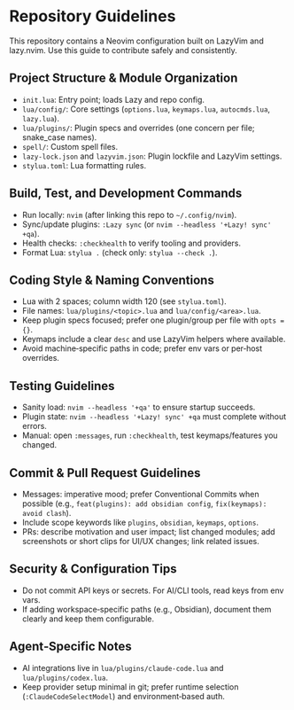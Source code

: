 # Repository Guidelines

This repository contains a Neovim configuration built on LazyVim and lazy.nvim. Use this guide to contribute safely and consistently.

## Project Structure & Module Organization
- `init.lua`: Entry point; loads Lazy and repo config.
- `lua/config/`: Core settings (`options.lua`, `keymaps.lua`, `autocmds.lua`, `lazy.lua`).
- `lua/plugins/`: Plugin specs and overrides (one concern per file; snake_case names).
- `spell/`: Custom spell files.
- `lazy-lock.json` and `lazyvim.json`: Plugin lockfile and LazyVim settings.
- `stylua.toml`: Lua formatting rules.

## Build, Test, and Development Commands
- Run locally: `nvim` (after linking this repo to `~/.config/nvim`).
- Sync/update plugins: `:Lazy sync` (or `nvim --headless '+Lazy! sync' +qa`).
- Health checks: `:checkhealth` to verify tooling and providers.
- Format Lua: `stylua .` (check only: `stylua --check .`).

## Coding Style & Naming Conventions
- Lua with 2 spaces; column width 120 (see `stylua.toml`).
- File names: `lua/plugins/<topic>.lua` and `lua/config/<area>.lua`.
- Keep plugin specs focused; prefer one plugin/group per file with `opts = {}`.
- Keymaps include a clear `desc` and use LazyVim helpers where available.
- Avoid machine‑specific paths in code; prefer env vars or per‑host overrides.

## Testing Guidelines
- Sanity load: `nvim --headless '+qa'` to ensure startup succeeds.
- Plugin state: `nvim --headless '+Lazy! sync' +qa` must complete without errors.
- Manual: open `:messages`, run `:checkhealth`, test keymaps/features you changed.

## Commit & Pull Request Guidelines
- Messages: imperative mood; prefer Conventional Commits when possible
  (e.g., `feat(plugins): add obsidian config`, `fix(keymaps): avoid clash`).
- Include scope keywords like `plugins`, `obsidian`, `keymaps`, `options`.
- PRs: describe motivation and user impact; list changed modules; add screenshots or short clips for UI/UX changes; link related issues.

## Security & Configuration Tips
- Do not commit API keys or secrets. For AI/CLI tools, read keys from env vars.
- If adding workspace‑specific paths (e.g., Obsidian), document them clearly and keep them configurable.

## Agent‑Specific Notes
- AI integrations live in `lua/plugins/claude-code.lua` and `lua/plugins/codex.lua`.
- Keep provider setup minimal in git; prefer runtime selection (`:ClaudeCodeSelectModel`) and environment‑based auth.

